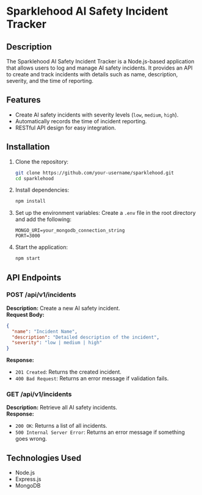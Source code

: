 # Sparklehood AI Safety Incident Tracker

## Description
The Sparklehood AI Safety Incident Tracker is a Node.js-based application that allows users to log and manage AI safety incidents. It provides an API to create and track incidents with details such as name, description, severity, and the time of reporting.

## Features
- Create AI safety incidents with severity levels (`low`, `medium`, `high`).
- Automatically records the time of incident reporting.
- RESTful API design for easy integration.

## Installation

1. Clone the repository:
    ```bash
    git clone https://github.com/your-username/sparklehood.git
    cd sparklehood
    ```

2. Install dependencies:
    ```bash
    npm install
    ```

3. Set up the environment variables: Create a `.env` file in the root directory and add the following:
    ```
    MONGO_URI=your_mongodb_connection_string
    PORT=3000
    ```

4. Start the application:
    ```bash
    npm start
    ```

## API Endpoints

### POST /api/v1/incidents
**Description:** Create a new AI safety incident.  
**Request Body:**
```json
{
  "name": "Incident Name",
  "description": "Detailed description of the incident",
  "severity": "low | medium | high"
}
```

**Response:**
- `201 Created`: Returns the created incident.
- `400 Bad Request`: Returns an error message if validation fails.

### GET /api/v1/incidents
**Description:** Retrieve all AI safety incidents.  
**Response:**
- `200 OK`: Returns a list of all incidents.
- `500 Internal Server Error`: Returns an error message if something goes wrong.

## Technologies Used
- Node.js
- Express.js
- MongoDB